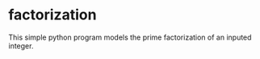 # factorization
  This simple python program models the prime factorization of an inputed integer. 
